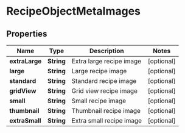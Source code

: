# RecipeObjectMetaImages

## Properties
Name | Type | Description | Notes
------------ | ------------- | ------------- | -------------
**extraLarge** | **String** | Extra large recipe image |  [optional]
**large** | **String** | Large recipe image |  [optional]
**standard** | **String** | Standard recipe image |  [optional]
**gridView** | **String** | Grid view recipe image |  [optional]
**small** | **String** | Small recipe image |  [optional]
**thumbnail** | **String** | Thumbnail recipe image |  [optional]
**extraSmall** | **String** | Extra small recipe image |  [optional]
